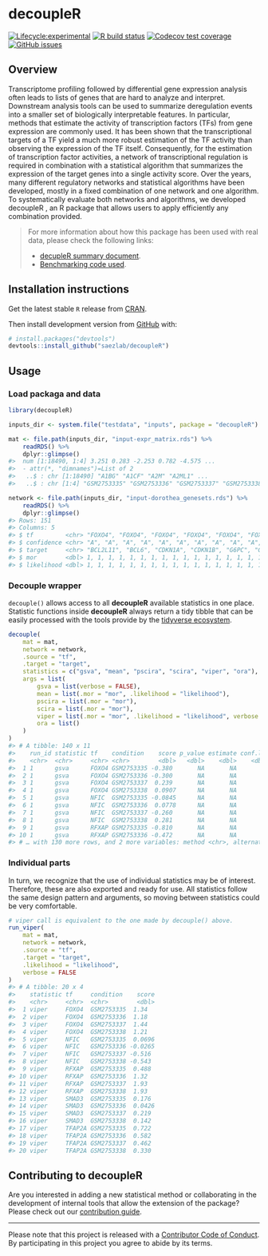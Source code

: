 
<!-- README.md is generated from README.Rmd. Please edit that file -->

# decoupleR

<!-- badges: start -->

[![Lifecycle:experimental](https://img.shields.io/badge/lifecycle-experimental-orange.svg)](https://www.tidyverse.org/lifecycle/#experimental)
[![R build
status](https://github.com/saezlab/decoupleR/workflows/R-CMD-check-bioc/badge.svg)](https://github.com/saezlab/decoupleR/actions)
[![Codecov test
coverage](https://codecov.io/gh/saezlab/decoupleR/branch/master/graph/badge.svg)](https://codecov.io/gh/saezlab/decoupleR?branch=master)
[![GitHub
issues](https://img.shields.io/github/issues/saezlab/decoupleR)](https://github.com/saezlab/decoupleR/issues)
<!-- badges: end -->

## Overview

Transcriptome profiling followed by differential gene expression
analysis often leads to lists of genes that are hard to analyze and
interpret. Downstream analysis tools can be used to summarize
deregulation events into a smaller set of biologically interpretable
features. In particular, methods that estimate the activity of
transcription factors (TFs) from gene expression are commonly used. It
has been shown that the transcriptional targets of a TF yield a much
more robust estimation of the TF activity than observing the expression
of the TF itself. Consequently, for the estimation of transcription
factor activities, a network of transcriptional regulation is required
in combination with a statistical algorithm that summarizes the
expression of the target genes into a single activity score. Over the
years, many different regulatory networks and statistical algorithms
have been developed, mostly in a fixed combination of one network and
one algorithm. To systematically evaluate both networks and algorithms,
we developed decoupleR , an R package that allows users to apply
efficiently any combination provided.

> For more information about how this package has been used with real
> data, please check the following links:  
> - [decupleR summary
> document](https://docs.google.com/document/d/1aYD3IF1tj7H6vUFqKnfHB6d6Trs_oit7umjk5mQDNZ0/edit).
> - [Benchmarking code
> used](https://github.com/saezlab/decoupleR/tree/benchmark).

## Installation instructions

Get the latest stable `R` release from
[CRAN](http://cran.r-project.org/).

<!-- Then install `decoupleR` using from [Bioconductor](http://bioconductor.org/) the following code: -->
<!-- ```{r bioconductor_install, eval = FALSE} -->
<!-- if (!requireNamespace("BiocManager", quietly = TRUE)) { -->
<!--     install.packages("BiocManager") -->
<!-- } -->
<!-- BiocManager::install("decoupleR") -->
<!-- ``` -->

Then install development version from [GitHub](https://github.com/)
with:

``` r
# install.packages("devtools")
devtools::install_github("saezlab/decoupleR")
```

## Usage

### Load packaga and data

``` r
library(decoupleR)

inputs_dir <- system.file("testdata", "inputs", package = "decoupleR")

mat <- file.path(inputs_dir, "input-expr_matrix.rds") %>%
    readRDS() %>%
    dplyr::glimpse()
#>  num [1:18490, 1:4] 3.251 0.283 -2.253 0.782 -4.575 ...
#>  - attr(*, "dimnames")=List of 2
#>   ..$ : chr [1:18490] "A1BG" "A1CF" "A2M" "A2ML1" ...
#>   ..$ : chr [1:4] "GSM2753335" "GSM2753336" "GSM2753337" "GSM2753338"

network <- file.path(inputs_dir, "input-dorothea_genesets.rds") %>%
    readRDS() %>%
    dplyr::glimpse()
#> Rows: 151
#> Columns: 5
#> $ tf         <chr> "FOXO4", "FOXO4", "FOXO4", "FOXO4", "FOXO4", "FOXO4", "FOXO…
#> $ confidence <chr> "A", "A", "A", "A", "A", "A", "A", "A", "A", "A", "A", "A",…
#> $ target     <chr> "BCL2L11", "BCL6", "CDKN1A", "CDKN1B", "G6PC", "GADD45A", "…
#> $ mor        <dbl> 1, 1, 1, 1, 1, 1, 1, 1, 1, 1, 1, 1, 1, 1, 1, 1, 1, 1, 1, 1,…
#> $ likelihood <dbl> 1, 1, 1, 1, 1, 1, 1, 1, 1, 1, 1, 1, 1, 1, 1, 1, 1, 1, 1, 1,…
```

### Decouple wrapper

`decouple()` allows access to all **decoupleR** available statistics in
one place. Statistic functions inside **decoupleR** always return a tidy
tibble that can be easily processed with the tools provide by the
[tidyverse ecosystem](https://www.tidyverse.org/).

``` r
decouple(
    mat = mat,
    network = network,
    .source = "tf",
    .target = "target",
    statistics = c("gsva", "mean", "pscira", "scira", "viper", "ora"),
    args = list(
        gsva = list(verbose = FALSE),
        mean = list(.mor = "mor", .likelihood = "likelihood"),
        pscira = list(.mor = "mor"),
        scira = list(.mor = "mor"),
        viper = list(.mor = "mor", .likelihood = "likelihood", verbose = FALSE),
        ora = list()
    )
)
#> # A tibble: 140 x 11
#>    run_id statistic tf    condition    score p_value estimate conf.low conf.high
#>    <chr>  <chr>     <chr> <chr>        <dbl>   <dbl>    <dbl>    <dbl>     <dbl>
#>  1 1      gsva      FOXO4 GSM2753335 -0.380       NA       NA       NA        NA
#>  2 1      gsva      FOXO4 GSM2753336 -0.300       NA       NA       NA        NA
#>  3 1      gsva      FOXO4 GSM2753337  0.239       NA       NA       NA        NA
#>  4 1      gsva      FOXO4 GSM2753338  0.0907      NA       NA       NA        NA
#>  5 1      gsva      NFIC  GSM2753335 -0.0845      NA       NA       NA        NA
#>  6 1      gsva      NFIC  GSM2753336  0.0778      NA       NA       NA        NA
#>  7 1      gsva      NFIC  GSM2753337 -0.260       NA       NA       NA        NA
#>  8 1      gsva      NFIC  GSM2753338  0.281       NA       NA       NA        NA
#>  9 1      gsva      RFXAP GSM2753335 -0.810       NA       NA       NA        NA
#> 10 1      gsva      RFXAP GSM2753336 -0.472       NA       NA       NA        NA
#> # … with 130 more rows, and 2 more variables: method <chr>, alternative <chr>
```

### Individual parts

In turn, we recognize that the use of individual statistics may be of
interest. Therefore, these are also exported and ready for use. All
statistics follow the same design pattern and arguments, so moving
between statistics could be very comfortable.

``` r
# viper call is equivalent to the one made by decouple() above.
run_viper(
    mat = mat,
    network = network,
    .source = "tf",
    .target = "target",
    .likelihood = "likelihood",
    verbose = FALSE
)
#> # A tibble: 20 x 4
#>    statistic tf     condition    score
#>    <chr>     <chr>  <chr>        <dbl>
#>  1 viper     FOXO4  GSM2753335  1.34  
#>  2 viper     FOXO4  GSM2753336  1.18  
#>  3 viper     FOXO4  GSM2753337  1.44  
#>  4 viper     FOXO4  GSM2753338  1.21  
#>  5 viper     NFIC   GSM2753335  0.0696
#>  6 viper     NFIC   GSM2753336 -0.0265
#>  7 viper     NFIC   GSM2753337 -0.516 
#>  8 viper     NFIC   GSM2753338 -0.543 
#>  9 viper     RFXAP  GSM2753335  0.488 
#> 10 viper     RFXAP  GSM2753336  1.32  
#> 11 viper     RFXAP  GSM2753337  1.93  
#> 12 viper     RFXAP  GSM2753338  1.93  
#> 13 viper     SMAD3  GSM2753335  0.176 
#> 14 viper     SMAD3  GSM2753336  0.0426
#> 15 viper     SMAD3  GSM2753337  0.219 
#> 16 viper     SMAD3  GSM2753338  0.142 
#> 17 viper     TFAP2A GSM2753335  0.722 
#> 18 viper     TFAP2A GSM2753336  0.582 
#> 19 viper     TFAP2A GSM2753337  0.462 
#> 20 viper     TFAP2A GSM2753338  0.330
```

<!-- ## Citation -->
<!-- Below is the citation output from using `citation('decoupleR')` in R. Please -->
<!-- run this yourself to check for any updates on how to cite __decoupleR__. -->
<!-- ```{r 'citation', eval = requireNamespace('decoupleR')} -->
<!-- print(citation("decoupleR"), bibtex = TRUE) -->
<!-- ``` -->
<!-- Please note that the `decoupleR` was only made possible thanks to many other R -->
<!-- and bioinformatics software authors, which are cited either in the vignettes -->
<!-- and/or the paper(s) describing this package. -->

## Contributing to decoupleR

Are you interested in adding a new statistical method or collaborating
in the development of internal tools that allow the extension of the
package? Please check out our [contribution
guide](https://saezlab.github.io/decoupleR/CONTRIBUTING.html).

------------------------------------------------------------------------

Please note that this project is released with a [Contributor Code of
Conduct](https://saezlab.github.io/decoupleR/CODE_OF_CONDUCT). By
participating in this project you agree to abide by its terms.
